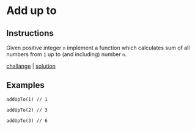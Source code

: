 # Add up to

## Instructions
Given positive integer `n` implement a function which calculates sum of all numbers from `1` up to (and including)
number `n`.

[challange](challange.kt) | [solution](solution.kt)

## Examples

```
addUpTo(1) // 1

addUpTo(2) // 3

addUpTo(3) // 6
```
